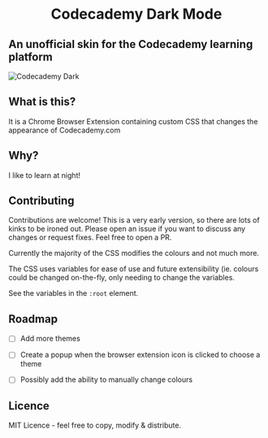 <h1 style="text-align: center">Codecademy Dark Mode</h1>

<h2>An unofficial skin for the Codecademy learning platform</h2>

![Codecademy Dark](https://github.com/Jamesllllllllll/codecademy-darkmode/assets/125431058/5034f8b7-7e56-49ba-88ce-3314944f3b67)

## What is this?

It is a Chrome Browser Extension containing custom CSS that changes the appearance of Codecademy.com

## Why?

I like to learn at night!

## Contributing

Contributions are welcome! This is a very early version, so there are lots of kinks to be ironed out. Please open an issue if you want to discuss any changes or request fixes. Feel free to open a PR.

Currently the majority of the CSS modifies the colours and not much more.

The CSS uses variables for ease of use and future extensibility (ie. colours could be changed on-the-fly, only needing to change the variables.

See the variables in the `:root` element.

## Roadmap

- [ ] Add more themes
- [ ] Create a popup when the browser extension icon is clicked to choose a theme
- [ ] Possibly add the ability to manually change colours


## Licence

MIT Licence - feel free to copy, modify & distribute.
